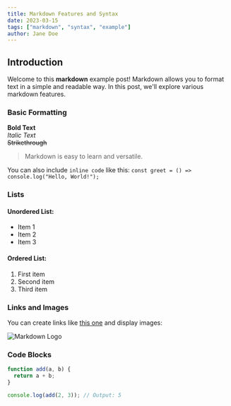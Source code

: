 ```yaml
---
title: Markdown Features and Syntax
date: 2023-03-15
tags: ["markdown", "syntax", "example"]
author: Jane Doe
---
```


## Introduction

Welcome to this **markdown** example post! Markdown allows you to format text in a simple and readable way. In this post, we'll explore various markdown features.

### Basic Formatting

**Bold Text**  
_Italic Text_  
~~Strikethrough~~

> Markdown is easy to learn and versatile.

You can also include `inline code` like this: `const greet = () => console.log("Hello, World!");`

### Lists

#### Unordered List:

- Item 1
- Item 2
- Item 3

#### Ordered List:

1. First item
2. Second item
3. Third item

### Links and Images

You can create links like [this one](https://www.example.com) and display images:

![Markdown Logo](https://upload.wikimedia.org/wikipedia/commons/4/48/Markdown-mark.svg)

### Code Blocks

```javascript
function add(a, b) {
  return a + b;
}

console.log(add(2, 3)); // Output: 5
```
